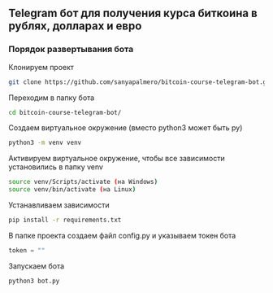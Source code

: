 ## Telegram бот для получения курса биткоина в рублях, долларах и евро

### Порядок развертывания бота

Клонируем проект
```bash
git clone https://github.com/sanyapalmero/bitcoin-course-telegram-bot.git
```

Переходим в папку бота
```bash
cd bitcoin-course-telegram-bot/
```

Создаем виртуальное окружение (вместо python3 может быть py)
```bash
python3 -m venv venv
```

Активируем виртуальное окружение, чтобы все зависимости установились в папку venv
```bash
source venv/Scripts/activate (на Windows)
source venv/bin/activate (на Linux)
```

Устанавливаем зависимости
```bash
pip install -r requirements.txt
```

В папке проекта создаем файл config.py и указываем токен бота
```python
token = ""
```

Запускаем бота
```bash
python3 bot.py
```
